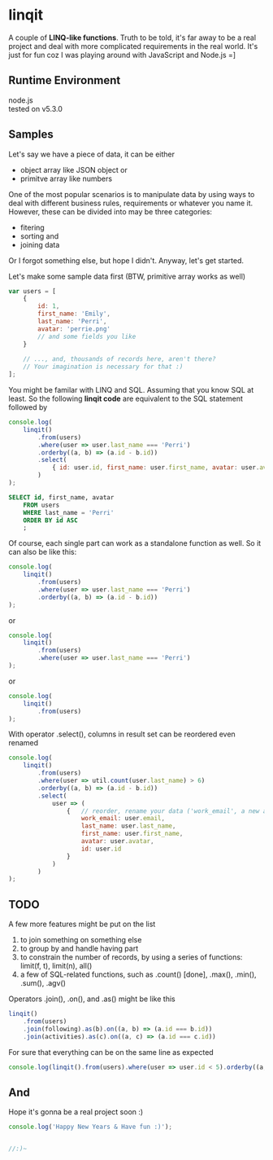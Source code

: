# linqit
A couple of **LINQ-like functions**.
Truth to be told, it's far away to be a real project and deal with more complicated requirements in the real world.
It's just for fun coz I was playing around with JavaScript and Node.js =]


## Runtime Environment
node.js  
tested on v5.3.0


## Samples
Let's say we have a piece of data, it can be either
* object array like JSON object or
* primitve array like numbers

One of the most popular scenarios is to manipulate data by using ways to deal with different business rules, requirements or whatever you name it.
However, these can be divided into may be three categories:
* fitering
* sorting and
* joining data

Or I forgot something else, but hope I didn't. Anyway, let's get started.

Let's make some sample data first (BTW, primitive array works as well)
```javascript
var users = [
    {
        id: 1,
        first_name: 'Emily',
        last_name: 'Perri',
        avatar: 'perrie.png'
        // and some fields you like
    }
    
    // ..., and, thousands of records here, aren't there?
    // Your imagination is necessary for that :)
];
```

You might be familar with LINQ and SQL. Assuming that you know SQL at least.
So the following **linqit code** are equivalent to the SQL statement followed by
```javascript
console.log(
    linqit()
        .from(users)
        .where(user => user.last_name === 'Perri')
        .orderby((a, b) => (a.id - b.id))
        .select(
            { id: user.id, first_name: user.first_name, avatar: user.avatar }
        )
);
```

```sql
SELECT id, first_name, avatar
    FROM users
    WHERE last_name = 'Perri'
    ORDER BY id ASC
    ;
```


Of course, each single part can work as a standalone function as well. So it can also be like this:

```javascript
console.log(
    linqit()
        .from(users)
        .where(user => user.last_name === 'Perri')
        .orderby((a, b) => (a.id - b.id))
);
```
or
```javascript
console.log(
    linqit()
        .from(users)
        .where(user => user.last_name === 'Perri')
);
```
or
```javascript
console.log(
    linqit()
        .from(users)
);
```


With operator .select(), columns in result set can be reordered even renamed

```javascript
console.log(
    linqit()
        .from(users)
        .where(user => util.count(user.last_name) > 6)
        .orderby((a, b) => (a.id - b.id))
        .select(
            user => (
                {   // reorder, rename your data ('work_email', a new alias given here, like SQL keyword AS)
                    work_email: user.email,
                    last_name: user.last_name,
                    first_name: user.first_name,
                    avatar: user.avatar,
                    id: user.id
                }
            )
        )
);
```


## TODO
A few more features might be put on the list

1. to join something on something else
2. to group by and handle having part
3. to constrain the number of records, by using a series of functions: limit(f, t), limit(n), all()
4. a few of SQL-related functions, such as .count() [done], .max(), .min(), .sum(), .agv()

Operators .join(), .on(), and .as() might be like this
```javascript
linqit()
    .from(users)
    .join(following).as(b).on((a, b) => (a.id === b.id))
    .join(activities).as(c).on((a, c) => (a.id === c.id))
```


For sure that everything can be on the same line as expected
```javascript
console.log(linqit().from(users).where(user => user.id < 5).orderby((a, b) => (a.id - b.id)).select(user => ({ id: user.id, first_name: user.first_name })));
```


## And
Hope it's gonna be a real project soon :)

```javascript
console.log('Happy New Years & Have fun :)');


//:)~
```

